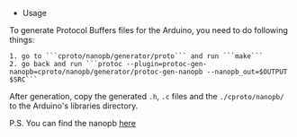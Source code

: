 * Usage

To generate Protocol Buffers files for the Arduino, you need to do following things:

    1. go to ```cproto/nanopb/generator/proto``` and run ```make```
    2. go back and run ```protoc --plugin=protoc-gen-nanopb=cproto/nanopb/generator/protoc-gen-nanopb --nanopb_out=$OUTPUT $SRC```

After generation, copy the generated ```.h```, ```.c``` files and the ```./cproto/nanopb/``` to the Arduino's libraries directory.

P.S. You can find the nanopb [here](https://github.com/nanopb/nanopb.git)
